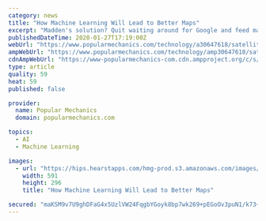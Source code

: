 ```yaml
---
category: news
title: "How Machine Learning Will Lead to Better Maps"
excerpt: "Madden's solution? Quit waiting around for Google and feed machine learning models a whole buffet of satellite images. It's faster, cheaper, and way easier to obtain satellite images than it is for a tech company to drive around grabbing street-view photos. The only problem: Roads can be occluded by buildings, trees, or even street signs."
publishedDateTime: 2020-01-27T17:19:00Z
webUrl: "https://www.popularmechanics.com/technology/a30647618/satellites-machine-learning-gps/"
ampWebUrl: "https://www.popularmechanics.com/technology/amp30647618/satellites-machine-learning-gps/"
cdnAmpWebUrl: "https://www-popularmechanics-com.cdn.ampproject.org/c/s/www.popularmechanics.com/technology/amp30647618/satellites-machine-learning-gps/"
type: article
quality: 59
heat: 59
published: false

provider:
  name: Popular Mechanics
  domain: popularmechanics.com

topics:
  - AI
  - Machine Learning

images:
  - url: "https://hips.hearstapps.com/hmg-prod.s3.amazonaws.com/images/new-york-buffalo-satellite-image-royalty-free-image-1579903636.jpg?crop=1xw:0.5xh;center,top&resize=1200:*"
    width: 591
    height: 296
    title: "How Machine Learning Will Lead to Better Maps"

secured: "maKSM9v7U9ghDFaG4x5UzlVW24FqgbYGoyk8bp7wk269+pEGoOv3puN1/k73+i2zijhI5kyI4nKVOfxXLgyDCTp5D4JQ8P5XWB9dJOw4LvNvbT19Y4yKtfj2oxq57GTWN1RkXw4Au9fR34eO7Pek5QTLPY/ZbfqFBbV1eV7pZraRkw65r0DZ03Bv7cAKfWXAiqwQpbiBYxBI/sRUmGTKbZWBj6mg6gCJ+9uNwq3ZSyc8wO5S8/lliP8sCkKLu/37aFbahAtoxf0omloajL/psaJuW7UL0oLyUix3nYDQIsMAonSn3lwM24JJZ85Mc1Md8ZsjEHwr3gILSvhD+3L9eHkIeYvbb5RfLs7m1aKYLrVtaHFYuFT1vuLSCqvd8KBO3Kuhzdk8XJVpt1iNeSp9tAWdwDxZRD4ZKSU0znx7UYe4uNWrTXBGO0xhLhKucpLIg0AwD0pf+MkvBY2TUrci8XzsVBqFZMvG7ozvTFMV5Ug=;3cl35+MRzTVCuLD61qLbTg=="
---
```


